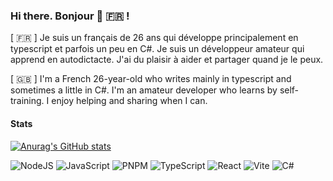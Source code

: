 ### Hi there. Bonjour 👋 🇫🇷 !


[ 🇫🇷 ]  Je suis un français de 26 ans qui développe principalement en typescript et parfois un peu en C#. Je suis un développeur amateur qui apprend en autodictacte. J'ai du plaisir à aider et partager quand je le peux.

[ 🇬🇧 ]  I'm a French 26-year-old who writes mainly in typescript and sometimes a little in C#. I'm an amateur developer who learns by self-training. I enjoy helping and sharing when I can.

#### Stats

[![Anurag's GitHub stats](https://github-readme-stats.vercel.app/api?username=florianv85&theme=dark)](https://github.com/anuraghazra/github-readme-stats)



![NodeJS](https://img.shields.io/badge/node.js-6DA55F?style=for-the-badge&logo=node.js&logoColor=white)
![JavaScript](https://img.shields.io/badge/javascript-%23323330.svg?style=for-the-badge&logo=javascript&logoColor=%23F7DF1E)
![PNPM](https://img.shields.io/badge/pnpm-%234a4a4a.svg?style=for-the-badge&logo=pnpm&logoColor=f69220)
![TypeScript](https://img.shields.io/badge/typescript-%23007ACC.svg?style=for-the-badge&logo=typescript&logoColor=white)
![React](https://img.shields.io/badge/react-%2320232a.svg?style=for-the-badge&logo=react&logoColor=%2361DAFB)
![Vite](https://img.shields.io/badge/vite-%23646CFF.svg?style=for-the-badge&logo=vite&logoColor=white)
![C#](https://img.shields.io/badge/c%23-%23239120.svg?style=for-the-badge&logo=c-sharp&logoColor=white)

<!--
**FlorianV85/FlorianV85** is a ✨ _special_ ✨ repository because its `README.md` (this file) appears on your GitHub profile.

Here are some ideas to get you started:

- 🔭 I’m currently working on ...
- 🌱 I’m currently learning ...
- 👯 I’m looking to collaborate on ...
- 🤔 I’m looking for help with ...
- 💬 Ask me about ...
- 📫 How to reach me: ...
- 😄 Pronouns: ...
- ⚡ Fun fact: ...
-->
